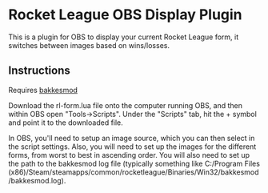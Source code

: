# Rocket League OBS Display Plugin

This is a plugin for OBS to display your current Rocket League form, it switches between images based on wins/losses. 

## Instructions

Requires [bakkesmod](http://bakkesmod.com/)

Download the rl-form.lua file onto the computer running OBS, and then within OBS open "Tools->Scripts". Under the "Scripts" tab, hit the + symbol 
and point it to the downloaded file. 

In OBS, you'll need to setup an image source, which you can then select in the script settings. Also, you will need to set up the images for the different forms,
from worst to best in ascending order. You will also need to set up the path to the bakkesmod log file (typically something like 
C:/Program Files (x86)/Steam/steamapps/common/rocketleague/Binaries/Win32/bakkesmod/bakkesmod.log). 


